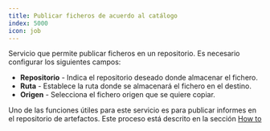 ```yaml
---
title: Publicar ficheros de acuerdo al catálogo
index: 5000
icon: job
---
```


Servicio que permite publicar ficheros en un repositorio. Es necesario configurar los siguientes campos:

- **Repositorio** - Indica el repositorio deseado donde almacenar el fichero.
- **Ruta** - Establece la ruta donde se almacenará el fichero en el destino.
- **Origen** - Selecciona el fichero origen que se quiere copiar.

Uno de las funciones útiles para este servicio es para publicar informes en el repositorio de artefactos. Este proceso
está descrito en la sección [How to](/how-to/publish-reports)
